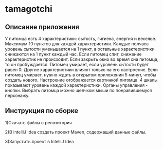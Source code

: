 # tamagotchi
## Описание приложения

У питомца есть 4 характеристики: сытость, гигиена, энергия и веселье. Максимум 10 пунктов для каждой характеристики. Каждые полчаса уровень сытости уменьшается на 1 пункт, а остальные характеристики снижаются на 1 пункт каждый час. 
Если питомец спит, снижение характеристик не происходит. Если закрыть окно во время сна питомца, то он пробуждается. Питомец умирает, если уровень сытости будет равен 0. Другие характеристики влияют только на его настроение. 
Если питомец умирает, нужно ждать в открытом приложении 5 минут, чтобы создать нового.
Настроение отображается картинкой питомца. 4 шкалы показывают уровень каждой характеристики. Органы управления - кнопки. Выбрать питомца можно щелчком мыши по понравившемуся персонажу.

## Инструкция по сборке

1)Скачать файлы с репозитория 

2)В IntelliJ Idea создать проект Maven, содержащий данные файлы.

3)Запустить проект в IntelliJ Idea


